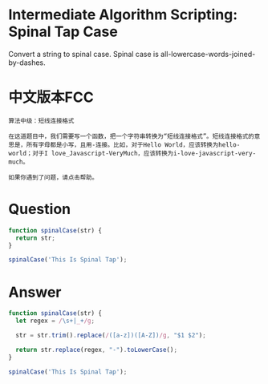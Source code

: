 # Intermediate Algorithm Scripting: Spinal Tap Case

Convert a string to spinal case. Spinal case is all-lowercase-words-joined-by-dashes.


# 中文版本FCC
```
算法中级：短线连接格式

在这道题目中，我们需要写一个函数，把一个字符串转换为“短线连接格式”。短线连接格式的意思是，所有字母都是小写，且用-连接。比如，对于Hello World，应该转换为hello-world；对于I love_Javascript-VeryMuch，应该转换为i-love-javascript-very-much。

如果你遇到了问题，请点击帮助。
```


# Question
```js
function spinalCase(str) {
  return str;
}

spinalCase('This Is Spinal Tap');
```


# Answer
```js
function spinalCase(str) {
  let regex = /\s+|_+/g;

  str = str.trim().replace(/([a-z])([A-Z])/g, "$1 $2");

  return str.replace(regex, "-").toLowerCase();
}

spinalCase('This Is Spinal Tap');
```
